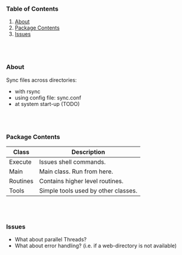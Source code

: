 ### Table of Contents
1. [About](#about)
4. [Package Contents](#package-contents)
5. [Issues](#issues)

<br>
<br>

### About <a name="about"></a> 
Sync files across directories:
* with rsync
* using config file: sync.conf
* at system start-up (TODO)

<br>
<br>

### Package Contents <a name="package-contents"></a> 

| Class         | Description |
|---------------|-------------|
| Execute       | Issues shell commands.|
| Main          | Main class. Run from here.|
| Routines      | Contains higher level routines.|
| Tools         | Simple tools used by other classes.|

<br>
<br>

### Issues <a name="issues"></a> 

- What about parallel Threads?
- What about error handling? (i.e. if a web-directory is not available)